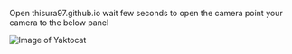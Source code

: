 Open thisura97.github.io
wait few seconds to open the camera
point your camera to the below panel

![Image of Yaktocat](https://thisura97.github.io/marker/test.png)
